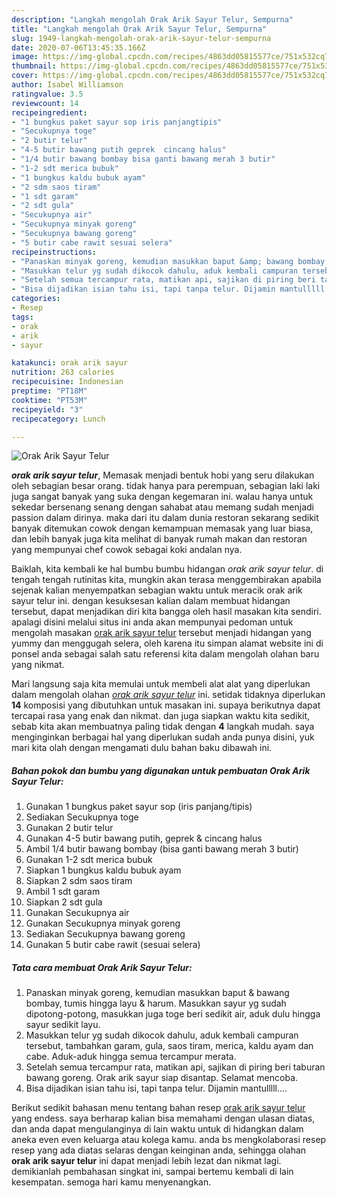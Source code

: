 ```yaml
---
description: "Langkah mengolah Orak Arik Sayur Telur, Sempurna"
title: "Langkah mengolah Orak Arik Sayur Telur, Sempurna"
slug: 1949-langkah-mengolah-orak-arik-sayur-telur-sempurna
date: 2020-07-06T13:45:35.166Z
image: https://img-global.cpcdn.com/recipes/4863dd05815577ce/751x532cq70/orak-arik-sayur-telur-foto-resep-utama.jpg
thumbnail: https://img-global.cpcdn.com/recipes/4863dd05815577ce/751x532cq70/orak-arik-sayur-telur-foto-resep-utama.jpg
cover: https://img-global.cpcdn.com/recipes/4863dd05815577ce/751x532cq70/orak-arik-sayur-telur-foto-resep-utama.jpg
author: Isabel Williamson
ratingvalue: 3.5
reviewcount: 14
recipeingredient:
- "1 bungkus paket sayur sop iris panjangtipis"
- "Secukupnya toge"
- "2 butir telur"
- "4-5 butir bawang putih geprek  cincang halus"
- "1/4 butir bawang bombay bisa ganti bawang merah 3 butir"
- "1-2 sdt merica bubuk"
- "1 bungkus kaldu bubuk ayam"
- "2 sdm saos tiram"
- "1 sdt garam"
- "2 sdt gula"
- "Secukupnya air"
- "Secukupnya minyak goreng"
- "Secukupnya bawang goreng"
- "5 butir cabe rawit sesuai selera"
recipeinstructions:
- "Panaskan minyak goreng, kemudian masukkan baput &amp; bawang bombay, tumis hingga layu &amp; harum. Masukkan sayur yg sudah dipotong-potong, masukkan juga toge beri sedikit air, aduk dulu hingga sayur sedikit layu."
- "Masukkan telur yg sudah dikocok dahulu, aduk kembali campuran tersebut, tambahkan garam, gula, saos tiram, merica, kaldu ayam dan cabe. Aduk-aduk hingga semua tercampur merata."
- "Setelah semua tercampur rata, matikan api, sajikan di piring beri taburan bawang goreng. Orak arik sayur siap disantap. Selamat mencoba."
- "Bisa dijadikan isian tahu isi, tapi tanpa telur. Dijamin mantulllll...."
categories:
- Resep
tags:
- orak
- arik
- sayur

katakunci: orak arik sayur 
nutrition: 263 calories
recipecuisine: Indonesian
preptime: "PT18M"
cooktime: "PT53M"
recipeyield: "3"
recipecategory: Lunch

---
```



![Orak Arik Sayur Telur](https://img-global.cpcdn.com/recipes/4863dd05815577ce/751x532cq70/orak-arik-sayur-telur-foto-resep-utama.jpg)

<b><i>orak arik sayur telur</i></b>, Memasak menjadi bentuk hobi yang seru dilakukan oleh sebagian besar orang. tidak hanya para perempuan, sebagian laki laki juga sangat banyak yang suka dengan kegemaran ini. walau hanya untuk sekedar bersenang senang dengan sahabat atau memang sudah menjadi passion dalam dirinya. maka dari itu dalam dunia restoran sekarang sedikit banyak ditemukan cowok dengan kemampuan memasak yang luar biasa, dan lebih banyak juga kita melihat di banyak rumah makan dan restoran yang mempunyai chef cowok sebagai koki andalan nya.

Baiklah, kita kembali ke hal bumbu bumbu hidangan <i>orak arik sayur telur</i>. di tengah tengah rutinitas kita, mungkin akan terasa menggembirakan apabila sejenak kalian menyempatkan sebagian waktu untuk meracik orak arik sayur telur ini. dengan kesuksesan kalian dalam membuat hidangan tersebut, dapat menjadikan diri kita bangga oleh hasil masakan kita sendiri. apalagi disini melalui situs ini anda akan mempunyai pedoman untuk mengolah masakan <u>orak arik sayur telur</u> tersebut menjadi hidangan yang yummy dan menggugah selera, oleh karena itu simpan alamat website ini di ponsel anda sebagai salah satu referensi kita dalam mengolah olahan baru yang nikmat.




Mari langsung saja kita memulai untuk membeli alat alat yang diperlukan dalam mengolah olahan <u><i>orak arik sayur telur</i></u> ini. setidak tidaknya diperlukan <b>14</b> komposisi yang dibutuhkan untuk masakan ini. supaya berikutnya dapat tercapai rasa yang enak dan nikmat. dan juga siapkan waktu kita sedikit, sebab kita akan membuatnya paling tidak dengan <b>4</b> langkah mudah. saya menginginkan berbagai hal yang diperlukan sudah anda punya disini, yuk mari kita olah dengan mengamati dulu bahan baku dibawah ini.

<!--inarticleads1-->

##### Bahan pokok dan bumbu yang digunakan untuk pembuatan Orak Arik Sayur Telur:

1. Gunakan 1 bungkus paket sayur sop (iris panjang/tipis)
1. Sediakan Secukupnya toge
1. Gunakan 2 butir telur
1. Gunakan 4-5 butir bawang putih, geprek &amp; cincang halus
1. Ambil 1/4 butir bawang bombay (bisa ganti bawang merah 3 butir)
1. Gunakan 1-2 sdt merica bubuk
1. Siapkan 1 bungkus kaldu bubuk ayam
1. Siapkan 2 sdm saos tiram
1. Ambil 1 sdt garam
1. Siapkan 2 sdt gula
1. Gunakan Secukupnya air
1. Gunakan Secukupnya minyak goreng
1. Sediakan Secukupnya bawang goreng
1. Gunakan 5 butir cabe rawit (sesuai selera)




<!--inarticleads2-->

##### Tata cara membuat Orak Arik Sayur Telur:

1. Panaskan minyak goreng, kemudian masukkan baput &amp; bawang bombay, tumis hingga layu &amp; harum. Masukkan sayur yg sudah dipotong-potong, masukkan juga toge beri sedikit air, aduk dulu hingga sayur sedikit layu.
1. Masukkan telur yg sudah dikocok dahulu, aduk kembali campuran tersebut, tambahkan garam, gula, saos tiram, merica, kaldu ayam dan cabe. Aduk-aduk hingga semua tercampur merata.
1. Setelah semua tercampur rata, matikan api, sajikan di piring beri taburan bawang goreng. Orak arik sayur siap disantap. Selamat mencoba.
1. Bisa dijadikan isian tahu isi, tapi tanpa telur. Dijamin mantulllll....




Berikut sedikit bahasan menu tentang bahan resep <u>orak arik sayur telur</u> yang endess. saya berharap kalian bisa memahami dengan ulasan diatas, dan anda dapat mengulanginya di lain waktu untuk di hidangkan dalam aneka even even keluarga atau kolega kamu. anda bs mengkolaborasi resep resep yang ada diatas selaras dengan keinginan anda, sehingga olahan <b>orak arik sayur telur</b> ini dapat menjadi lebih lezat dan nikmat lagi. demikianlah pembahasan singkat ini, sampai bertemu kembali di lain kesempatan. semoga hari kamu menyenangkan.
